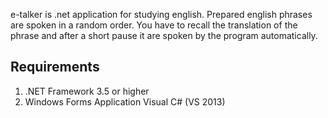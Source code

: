 e-talker is .net application for studying english. 
Prepared english phrases are spoken in a random order.
You have to recall the translation of the phrase
and after a short pause it are spoken by the program automatically.

Requirements
------------
1. .NET Framework 3.5 or higher
2. Windows Forms Application Visual C# (VS 2013)

